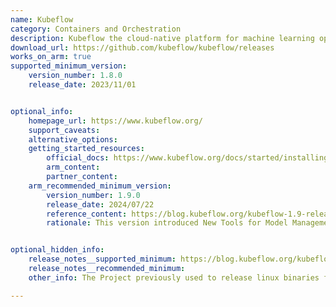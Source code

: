 ```yaml
---
name: Kubeflow
category: Containers and Orchestration
description: Kubeflow the cloud-native platform for machine learning operations - pipelines, training and deployment.
download_url: https://github.com/kubeflow/kubeflow/releases
works_on_arm: true
supported_minimum_version:
    version_number: 1.8.0
    release_date: 2023/11/01


optional_info:
    homepage_url: https://www.kubeflow.org/
    support_caveats:
    alternative_options:
    getting_started_resources:
        official_docs: https://www.kubeflow.org/docs/started/installing-kubeflow/
        arm_content:
        partner_content:
    arm_recommended_minimum_version:
        version_number: 1.9.0
        release_date: 2024/07/22
        reference_content: https://blog.kubeflow.org/kubeflow-1.9-release/
        rationale: This version introduced New Tools for Model Management and Training Optimization, including model registry, Fine-Tune APIs for LLMs, security enhancements like Oauth2-proxy and CVE scanning, improved integrations with Ray, Seldon, BentoML, and KServe for LLM GPU optimizations, etc.


optional_hidden_info:
    release_notes__supported_minimum: https://blog.kubeflow.org/kubeflow-1.8-release/
    release_notes__recommended_minimum:
    other_info: The Project previously used to release linux binaries for x86 although now only tar and zip files are being released.

---
```

